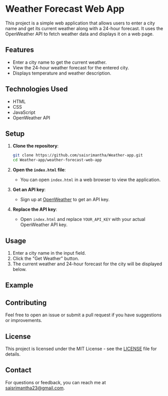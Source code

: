 # Weather Forecast Web App

This project is a simple web application that allows users to enter a city name and get its current weather along with a 24-hour forecast. It uses the OpenWeather API to fetch weather data and displays it on a web page.

## Features

- Enter a city name to get the current weather.
- View the 24-hour weather forecast for the entered city.
- Displays temperature and weather description.

## Technologies Used

- HTML
- CSS
- JavaScript
- OpenWeather API

## Setup

1. **Clone the repository**:
    ```bash
    git clone https://github.com/saisrimantha/Weather-app.git
    cd Weather-app/weather-forecast-web-app
    ```

2. **Open the `index.html` file**:
   - You can open `index.html` in a web browser to view the application.

3. **Get an API key**:
   - Sign up at [OpenWeather](https://openweathermap.org/) to get an API key.

4. **Replace the API key**:
   - Open `index.html` and replace `YOUR_API_KEY` with your actual OpenWeather API key.

## Usage

1. Enter a city name in the input field.
2. Click the "Get Weather" button.
3. The current weather and 24-hour forecast for the city will be displayed below.

## Example



## Contributing

Feel free to open an issue or submit a pull request if you have suggestions or improvements.

## License

This project is licensed under the MIT License - see the [LICENSE](LICENSE) file for details.

## Contact

For questions or feedback, you can reach me at [saisrimantha23@gmail.com](mailto:saisrimantha23@gmail.com).

